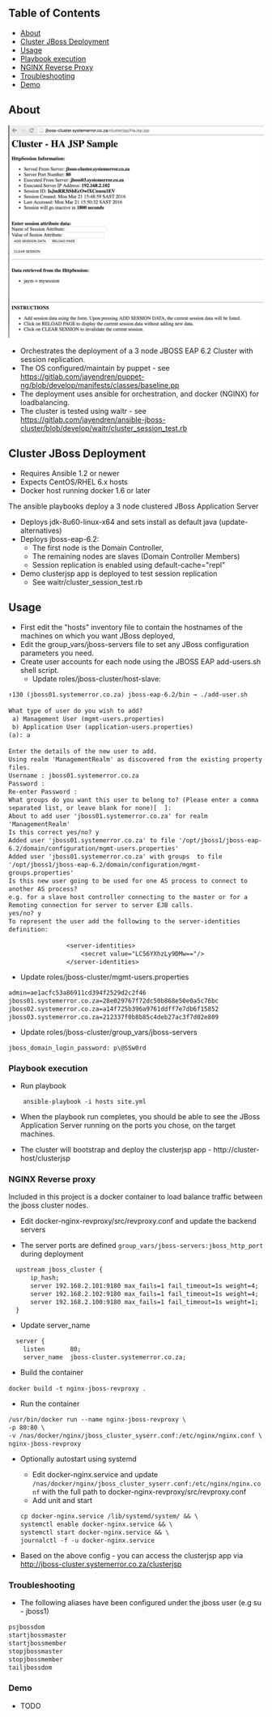 ## Table of Contents

* [About](#about)
* [Cluster JBoss Deployment](#cluster-jboss-deployment)
* [Usage](#usage)
* [Playbook execution](#playbook-execution)
* [NGINX Reverse Proxy](#nginx-reverse-proxy)
* [Troubleshooting](#troubleshooting)
* [Demo](#demo)

## About

![](demo/clusterjsp.png)

- Orchestrates the deployment of a 3 node JBOSS EAP 6.2 Cluster with session replication.
- The OS configured/maintain by puppet - see https://gitlab.com/jayendren/puppet-ng/blob/develop/manifests/classes/baseline.pp
- The deployment uses ansible for orchestration, and docker (NGINX) for loadbalancing.
- The cluster is tested using waitr - see https://gitlab.com/jayendren/ansible-jboss-cluster/blob/develop/waitr/cluster_session_test.rb

## Cluster JBoss Deployment

- Requires Ansible 1.2 or newer
- Expects CentOS/RHEL 6.x hosts
- Docker host running docker 1.6 or later

The ansible playbooks deploy a 3 node clustered JBoss Application Server

 - Deploys jdk-8u60-linux-x64 and sets install as default java (update-alternatives)
 - Deploys jboss-eap-6.2:
	 - The first node is the Domain Controller, 
	 - The remaining nodes are slaves (Domain Controller Members)
	 - Session replication is enabled using default-cache="repl"
 - Demo clusterjsp app is deployed to test session replication
 	- See waitr/cluster_session_test.rb 

## Usage

 * First edit the "hosts" inventory file to contain the hostnames of the machines on which you want JBoss deployed, 
 * Edit the group_vars/jboss-servers file to set any JBoss configuration parameters you need.
 * Create user accounts for each node using the JBOSS EAP add-users.sh shell script.
   * Update roles/jboss-cluster/host-slave:

```
↑130 (jboss01.systemerror.co.za) jboss-eap-6.2/bin → ./add-user.sh

What type of user do you wish to add?
 a) Management User (mgmt-users.properties)
 b) Application User (application-users.properties)
(a): a

Enter the details of the new user to add.
Using realm 'ManagementRealm' as discovered from the existing property files.
Username : jboss01.systemerror.co.za
Password :
Re-enter Password :
What groups do you want this user to belong to? (Please enter a comma separated list, or leave blank for none)[  ]:
About to add user 'jboss01.systemerror.co.za' for realm 'ManagementRealm'
Is this correct yes/no? y
Added user 'jboss01.systemerror.co.za' to file '/opt/jboss1/jboss-eap-6.2/domain/configuration/mgmt-users.properties'
Added user 'jboss01.systemerror.co.za' with groups  to file '/opt/jboss1/jboss-eap-6.2/domain/configuration/mgmt-groups.properties'
Is this new user going to be used for one AS process to connect to another AS process?
e.g. for a slave host controller connecting to the master or for a Remoting connection for server to server EJB calls.
yes/no? y
To represent the user add the following to the server-identities definition:

                <server-identities>
                    <secret value="LC56YXhzLy9DMw=="/>
                </server-identities>
```

* Update roles/jboss-cluster/mgmt-users.properties

```
admin=ae1acfc53a86911cd394f2529d2c2f46
jboss01.systemerror.co.za=28e029767f72dc50b868e50e0a5c76bc
jboss02.systemerror.co.za=a14f725b396a9761ddff7e7db6f15852
jboss03.systemerror.co.za=212337f0b8b85c4deb27ac3f7d02e809
```       

* Update roles/jboss-cluster/group_vars/jboss-servers

```
jboss_domain_login_password: p\@SSw0rd
```

### Playbook execution

- Run playbook

```
	ansible-playbook -i hosts site.yml
```

- When the playbook run completes, you should be able to see the JBoss
Application Server running on the ports you chose, on the target machines.

- The cluster will bootstrap and deploy the clusterjsp app - http://cluster-host/clusterjsp

### NGINX Reverse proxy

Included in this project is a docker container to load balance traffic between the jboss cluster nodes.

* Edit docker-nginx-revproxy/src/revproxy.conf and update the backend servers
 - The server ports are defined ``group_vars/jboss-servers:jboss_http_port`` during deployment

```
  upstream jboss_cluster {
      ip_hash;
      server 192.168.2.101:9180 max_fails=1 fail_timeout=1s weight=4;
      server 192.168.2.102:9180 max_fails=1 fail_timeout=1s weight=4;
      server 192.168.2.100:9180 max_fails=1 fail_timeout=1s weight=1;
  }
```

* Update server_name

```
  server {
    listen       80;
    server_name  jboss-cluster.systemerror.co.za;
```

* Build the container

``
docker build -t nginx-jboss-revproxy .
``

* Run the container

```
/usr/bin/docker run --name nginx-jboss-revproxy \
-p 80:80 \
-v /nas/docker/nginx/jboss_cluster_syserr.conf:/etc/nginx/nginx.conf \
nginx-jboss-revproxy
```

* Optionally autostart using systemd

  	-  Edit docker-nginx.service and update ``/nas/docker/nginx/jboss_cluster_syserr.conf:/etc/nginx/nginx.conf`` 
  	with the full path to docker-nginx-revproxy/src/revproxy.conf
  	- Add unit and start

  ```
  cp docker-nginx.service /lib/systemd/system/ && \
  systemctl enable docker-nginx.service && \
  systemctl start docker-nginx.service && \
  journalctl -f -u docker-nginx.service
  ```

* Based on the above config - you can access the clusterjsp app via http://jboss-cluster.systemerror.co.za/clusterjsp

### Troubleshooting

* The following aliases have been configured under the jboss user (e.g su - jboss1)

```
psjbossdom
startjbossmaster
startjbossmember
stopjbossmaster
stopjbossmember
tailjbossdom
```

### Demo

* TODO